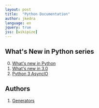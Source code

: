 ```yaml
---
layout: post
title:  "Python Documentation"
author: jkedra
language: en
jquery: true
jss: [wikipize]
---
```


## What's New in Python series

0. [What's new in Python](https://docs.python.org/3/whatsnew/index.html)
1. [What's new in 3.0](https://docs.python.org/3.3/whatsnew/3.0.html)
2. [Python 3 AsyncIO](https://pymotw.com/3/asyncio/)

## Authors
1. [Generators](http://www.dabeaz.com/generators/)
